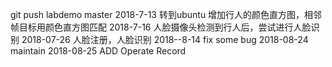 git push labdemo master
2018-7-13
转到ubuntu
增加行人的颜色直方图，相邻帧目标用颜色直方图匹配
2018-7-16
人脸摄像头检测到行人后，尝试进行人脸识别
2018-07-26
人脸注册，人脸识别
2018--8-14
fix some bug
2018-08-24
maintain
2018-08-25
ADD Operate Record
